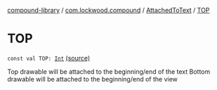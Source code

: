 [compound-library](../../index.md) / [com.lockwood.compound](../index.md) / [AttachedToText](index.md) / [TOP](./-t-o-p.md)

# TOP

`const val TOP: `[`Int`](https://kotlinlang.org/api/latest/jvm/stdlib/kotlin/-int/index.html) [(source)](https://github.com/lndmflngs/compound-text-view/tree/master/compound-library/src/main/java/com/lockwood/compound/GravityDrawable.kt#L289)

Top drawable will be attached to the beginning/end of the text
Bottom drawable will be attached to the beginning/end of the view

